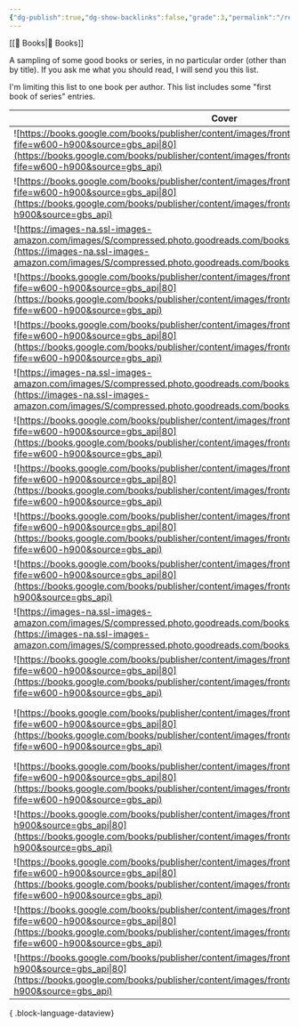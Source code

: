 ```yaml
---
{"dg-publish":true,"dg-show-backlinks":false,"grade":3,"permalink":"/recommended-books/","dgPassFrontmatter":true}
---
```



[[📘 Books\|📘 Books]]

A sampling of some good books or series, in no particular order (other than by title). If you ask me what you should read, I will send you this list.

I'm limiting this list to one book per author. This list includes some "first book of series" entries.

| Cover                                                                                                                                                                                                                                 | title                                 | author              | series                                           | Rating |
| ------------------------------------------------------------------------------------------------------------------------------------------------------------------------------------------------------------------------------------- | ------------------------------------- | ------------------- | ------------------------------------------------ | ------ |
| ![https://books.google.com/books/publisher/content/images/frontcover/3vo0NQbIN2YC?fife=w600-h900&source=gbs_api\|80](https://books.google.com/books/publisher/content/images/frontcover/3vo0NQbIN2YC?fife=w600-h900&source=gbs_api)   | A Thousand Splendid Suns              | Khaled Hosseini     | \-                                               | ⭐⭐⭐⭐⭐  |
| ![https://books.google.com/books/publisher/content/images/frontcover/FD72ekYZqIkC?fife=w600-h900&source=gbs_api\|80](https://books.google.com/books/publisher/content/images/frontcover/FD72ekYZqIkC?fife=w600-h900&source=gbs_api)   | A Wizard of Earthsea                  | Ursula K. Le Guin   | [[Earthsea Cycle\|Earthsea Cycle]]               | ⭐⭐⭐⭐⭐  |
| ![https://images-na.ssl-images-amazon.com/images/S/compressed.photo.goodreads.com/books/1431014197i/25499718.jpg\|80](https://images-na.ssl-images-amazon.com/images/S/compressed.photo.goodreads.com/books/1431014197i/25499718.jpg) | Children of Time                      | Adrian Tchaikovsky  | [[Children of Time\|Children of Time]]           | ⭐⭐⭐⭐   |
| ![https://books.google.com/books/publisher/content/images/frontcover/9KkWEAAAQBAJ?fife=w600-h900&source=gbs_api\|80](https://books.google.com/books/publisher/content/images/frontcover/9KkWEAAAQBAJ?fife=w600-h900&source=gbs_api)   | Cloud Cuckoo Land                     | Anthony Doerr       | \-                                               | ⭐⭐⭐⭐⭐  |
| ![https://books.google.com/books/publisher/content/images/frontcover/4Vd0DwAAQBAJ?fife=w600-h900&source=gbs_api\|80](https://books.google.com/books/publisher/content/images/frontcover/4Vd0DwAAQBAJ?fife=w600-h900&source=gbs_api)   | Crime And Punishment                  | Fyodor Dostoevsky   | \-                                               | ⭐⭐⭐⭐⭐  |
| ![https://images-na.ssl-images-amazon.com/images/S/compressed.photo.goodreads.com/books/1546269682i/43419431.jpg\|80](https://images-na.ssl-images-amazon.com/images/S/compressed.photo.goodreads.com/books/1546269682i/43419431.jpg) | Dune                                  | Frank Herbert       | [[Dune Series\|Dune Series]]                     | ⭐⭐⭐⭐⭐  |
| ![https://books.google.com/books/publisher/content/images/frontcover/OPy6E5ZhXs0C?fife=w600-h900&source=gbs_api\|80](https://books.google.com/books/publisher/content/images/frontcover/OPy6E5ZhXs0C?fife=w600-h900&source=gbs_api)   | East of Eden                          | John Steinbeck      | \-                                               | ⭐⭐⭐⭐⭐  |
| ![https://books.google.com/books/publisher/content/images/frontcover/szbNEAAAQBAJ?fife=w600-h900&source=gbs_api\|80](https://books.google.com/books/publisher/content/images/frontcover/szbNEAAAQBAJ?fife=w600-h900&source=gbs_api)   | Exiles                                | Preston M. Sprinkle | \-                                               | ⭐⭐⭐⭐⭐  |
| ![https://books.google.com/books/publisher/content/images/frontcover/FCTYDwAAQBAJ?fife=w600-h900&source=gbs_api\|80](https://books.google.com/books/publisher/content/images/frontcover/FCTYDwAAQBAJ?fife=w600-h900&source=gbs_api)   | Piranesi                              | Susanna Clarke      | \-                                               | ⭐⭐⭐⭐⭐  |
| ![https://books.google.com/books/publisher/content/images/frontcover/AlIxDwAAQBAJ?fife=w600-h900&source=gbs_api\|80](https://books.google.com/books/publisher/content/images/frontcover/AlIxDwAAQBAJ?fife=w600-h900&source=gbs_api)   | Senlin Ascends                        | Josiah Bancroft     | [[Books of Babel\|Books of Babel]]               | ⭐⭐⭐⭐⭐  |
| ![https://images-na.ssl-images-amazon.com/images/S/compressed.photo.goodreads.com/books/1611834134i/7126.jpg\|80](https://images-na.ssl-images-amazon.com/images/S/compressed.photo.goodreads.com/books/1611834134i/7126.jpg)         | The Count of Monte-Cristo             | Alexandre Dumas     | \-                                               | ⭐⭐⭐⭐⭐  |
| ![https://books.google.com/books/publisher/content/images/frontcover/aWZzLPhY4o0C?fife=w600-h900&source=gbs_api\|80](https://books.google.com/books/publisher/content/images/frontcover/aWZzLPhY4o0C?fife=w600-h900&source=gbs_api)   | The Fellowship Of The Ring            | J.R.R. Tolkien      | [[The Lord of the Rings\|The Lord of the Rings]] | ⭐⭐⭐⭐⭐  |
| ![https://books.google.com/books/publisher/content/images/frontcover/IGmrzwEACAAJ?fife=w600-h900&source=gbs_api\|80](https://books.google.com/books/publisher/content/images/frontcover/IGmrzwEACAAJ?fife=w600-h900&source=gbs_api)   | The Kingdom, the Power, and the Glory | Tim Alberta         | \-                                               | ⭐⭐⭐⭐⭐  |
| ![https://books.google.com/books/publisher/content/images/frontcover/ZG6pwnARDFYC?fife=w600-h900&source=gbs_api\|80](https://books.google.com/books/publisher/content/images/frontcover/ZG6pwnARDFYC?fife=w600-h900&source=gbs_api)   | The Little Friend                     | Donna Tartt         | \-                                               | ⭐⭐⭐⭐⭐  |
| ![https://books.google.com/books/publisher/content/images/frontcover/BggjiQn2m8sC?fife=w600-h900&source=gbs_api\|80](https://books.google.com/books/publisher/content/images/frontcover/BggjiQn2m8sC?fife=w600-h900&source=gbs_api)   | The Luminaries                        | Eleanor Catton      | \-                                               | ⭐⭐⭐⭐⭐  |
| ![https://books.google.com/books/publisher/content/images/frontcover/Q69PhJN-TbwC?fife=w600-h900&source=gbs_api\|80](https://books.google.com/books/publisher/content/images/frontcover/Q69PhJN-TbwC?fife=w600-h900&source=gbs_api)   | The Poisonwood Bible                  | Barbara Kingsolver  | \-                                               | ⭐⭐⭐⭐⭐  |
| ![https://books.google.com/books/publisher/content/images/frontcover/DQ28DwAAQBAJ?fife=w600-h900&source=gbs_api\|80](https://books.google.com/books/publisher/content/images/frontcover/DQ28DwAAQBAJ?fife=w600-h900&source=gbs_api)   | Till We Have Faces                    | C.S. Lewis          | \-                                               | ⭐⭐⭐⭐⭐  |
| ![https://books.google.com/books/publisher/content/images/frontcover/ittzoegmRpAC?fife=w600-h900&source=gbs_api\|80](https://books.google.com/books/publisher/content/images/frontcover/ittzoegmRpAC?fife=w600-h900&source=gbs_api)   | Watership Down                        | Richard Adams       | \-                                               | ⭐⭐⭐⭐⭐  |

{ .block-language-dataview}
